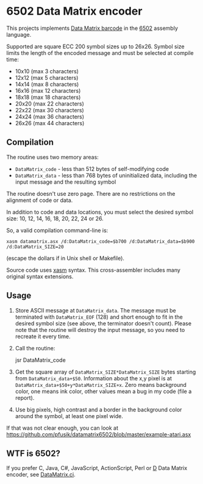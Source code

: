 6502 Data Matrix encoder
========================

This projects implements [Data Matrix barcode](http://en.wikipedia.org/wiki/Data_Matrix)
in the [6502](http://en.wikipedia.org/wiki/6502) assembly language.

Supported are square ECC 200 symbol sizes up to 26x26.
Symbol size limits the length of the encoded message and must be selected at compile time:

* 10x10 (max 3 characters)
* 12x12 (max 5 characters)
* 14x14 (max 8 characters)
* 16x16 (max 12 characters)
* 18x18 (max 18 characters)
* 20x20 (max 22 characters)
* 22x22 (max 30 characters)
* 24x24 (max 36 characters)
* 26x26 (max 44 characters)

Compilation
-----------

The routine uses two memory areas:

* `DataMatrix_code` - less than 512 bytes of self-modifying code
* `DataMatrix_data` - less than 768 bytes of uninitialized data,
including the input message and the resulting symbol

The routine doesn't use zero page. There are no restrictions on the alignment of code or data.

In addition to code and data locations, you must select the desired symbol size:
10, 12, 14, 16, 18, 20, 22, 24 or 26.

So, a valid compilation command-line is:

    xasm datamatrix.asx /d:DataMatrix_code=$b700 /d:DataMatrix_data=$b900 /d:DataMatrix_SIZE=20

(escape the dollars if in Unix shell or Makefile).

Source code uses [xasm](https://github.com/pfusik/xasm) syntax.
This cross-assembler includes many original syntax extensions.

Usage
-----

1. Store ASCII message at `DataMatrix_data`.
The message must be terminated with `DataMatrix_EOF` (128)
and short enough to fit in the desired symbol size (see above, the terminator doesn't count).
Please note that the routine will destroy the input message, so you need to recreate it every time.

2. Call the routine:

    jsr DataMatrix_code

3. Get the square array of `DataMatrix_SIZE*DataMatrix_SIZE` bytes starting from
`DataMatrix_data+$50`. Information about the x,y pixel is at `DataMatrix_data+$50+y*DataMatrix_SIZE+x`.
Zero means background color, one means ink color, other values mean a bug in my code (file a report).

4. Use big pixels, high contrast and a border in the background color around the symbol, at least one pixel wide.

If that was not clear enough, you can look at https://github.com/pfusik/datamatrix6502/blob/master/example-atari.asx

WTF is 6502?
------------

If you prefer C, Java, C#, JavaScript, ActionScript, Perl or [D](http://dlang.org/)
Data Matrix encoder, see [DataMatrix.ci](https://github.com/pfusik/datamatrix-ci).
